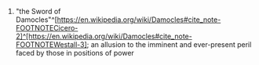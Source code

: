 1. "the Sword of Damocles"^[https://en.wikipedia.org/wiki/Damocles#cite_note-FOOTNOTECicero-2]^[https://en.wikipedia.org/wiki/Damocles#cite_note-FOOTNOTEWestall-3]; an allusion to the imminent and ever-present peril faced by those in positions of power